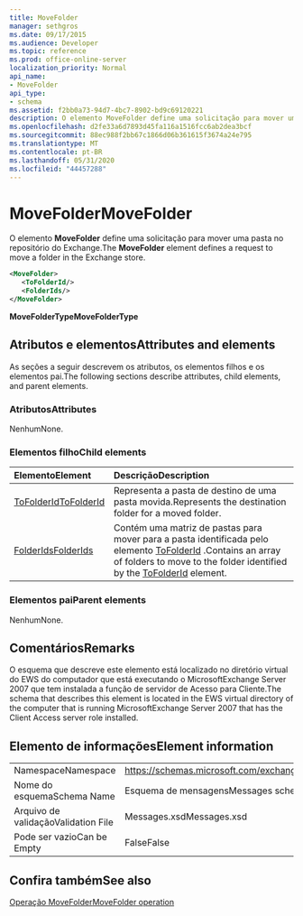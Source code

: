 ```yaml
---
title: MoveFolder
manager: sethgros
ms.date: 09/17/2015
ms.audience: Developer
ms.topic: reference
ms.prod: office-online-server
localization_priority: Normal
api_name:
- MoveFolder
api_type:
- schema
ms.assetid: f2bb0a73-94d7-4bc7-8902-bd9c69120221
description: O elemento MoveFolder define uma solicitação para mover uma pasta no repositório do Exchange.
ms.openlocfilehash: d2fe33a6d7893d45fa116a1516fcc6ab2dea3bcf
ms.sourcegitcommit: 88ec988f2bb67c1866d06b361615f3674a24e795
ms.translationtype: MT
ms.contentlocale: pt-BR
ms.lasthandoff: 05/31/2020
ms.locfileid: "44457288"
---
```

# <a name="movefolder"></a><span data-ttu-id="1cac9-103">MoveFolder</span><span class="sxs-lookup"><span data-stu-id="1cac9-103">MoveFolder</span></span>

<span data-ttu-id="1cac9-104">O elemento **MoveFolder** define uma solicitação para mover uma pasta no repositório do Exchange.</span><span class="sxs-lookup"><span data-stu-id="1cac9-104">The **MoveFolder** element defines a request to move a folder in the Exchange store.</span></span> 
  
```xml
<MoveFolder>
   <ToFolderId/>
   <FolderIds/>
</MoveFolder>
```

 <span data-ttu-id="1cac9-105">**MoveFolderType**</span><span class="sxs-lookup"><span data-stu-id="1cac9-105">**MoveFolderType**</span></span>
## <a name="attributes-and-elements"></a><span data-ttu-id="1cac9-106">Atributos e elementos</span><span class="sxs-lookup"><span data-stu-id="1cac9-106">Attributes and elements</span></span>

<span data-ttu-id="1cac9-107">As seções a seguir descrevem os atributos, os elementos filhos e os elementos pai.</span><span class="sxs-lookup"><span data-stu-id="1cac9-107">The following sections describe attributes, child elements, and parent elements.</span></span>
  
### <a name="attributes"></a><span data-ttu-id="1cac9-108">Atributos</span><span class="sxs-lookup"><span data-stu-id="1cac9-108">Attributes</span></span>

<span data-ttu-id="1cac9-109">Nenhum</span><span class="sxs-lookup"><span data-stu-id="1cac9-109">None.</span></span>
  
### <a name="child-elements"></a><span data-ttu-id="1cac9-110">Elementos filho</span><span class="sxs-lookup"><span data-stu-id="1cac9-110">Child elements</span></span>

|<span data-ttu-id="1cac9-111">**Elemento**</span><span class="sxs-lookup"><span data-stu-id="1cac9-111">**Element**</span></span>|<span data-ttu-id="1cac9-112">**Descrição**</span><span class="sxs-lookup"><span data-stu-id="1cac9-112">**Description**</span></span>|
|:-----|:-----|
|[<span data-ttu-id="1cac9-113">ToFolderId</span><span class="sxs-lookup"><span data-stu-id="1cac9-113">ToFolderId</span></span>](tofolderid.md) <br/> |<span data-ttu-id="1cac9-114">Representa a pasta de destino de uma pasta movida.</span><span class="sxs-lookup"><span data-stu-id="1cac9-114">Represents the destination folder for a moved folder.</span></span>  <br/> |
|[<span data-ttu-id="1cac9-115">FolderIds</span><span class="sxs-lookup"><span data-stu-id="1cac9-115">FolderIds</span></span>](folderids.md) <br/> |<span data-ttu-id="1cac9-116">Contém uma matriz de pastas para mover para a pasta identificada pelo elemento [ToFolderId](tofolderid.md) .</span><span class="sxs-lookup"><span data-stu-id="1cac9-116">Contains an array of folders to move to the folder identified by the [ToFolderId](tofolderid.md) element.</span></span>  <br/> |
   
### <a name="parent-elements"></a><span data-ttu-id="1cac9-117">Elementos pai</span><span class="sxs-lookup"><span data-stu-id="1cac9-117">Parent elements</span></span>

<span data-ttu-id="1cac9-118">Nenhum</span><span class="sxs-lookup"><span data-stu-id="1cac9-118">None.</span></span>
  
## <a name="remarks"></a><span data-ttu-id="1cac9-119">Comentários</span><span class="sxs-lookup"><span data-stu-id="1cac9-119">Remarks</span></span>

<span data-ttu-id="1cac9-120">O esquema que descreve este elemento está localizado no diretório virtual do EWS do computador que está executando o MicrosoftExchange Server 2007 que tem instalada a função de servidor de Acesso para Cliente.</span><span class="sxs-lookup"><span data-stu-id="1cac9-120">The schema that describes this element is located in the EWS virtual directory of the computer that is running MicrosoftExchange Server 2007 that has the Client Access server role installed.</span></span>
  
## <a name="element-information"></a><span data-ttu-id="1cac9-121">Elemento de informações</span><span class="sxs-lookup"><span data-stu-id="1cac9-121">Element information</span></span>

|||
|:-----|:-----|
|<span data-ttu-id="1cac9-122">Namespace</span><span class="sxs-lookup"><span data-stu-id="1cac9-122">Namespace</span></span>  <br/> |https://schemas.microsoft.com/exchange/services/2006/messages  <br/> |
|<span data-ttu-id="1cac9-123">Nome do esquema</span><span class="sxs-lookup"><span data-stu-id="1cac9-123">Schema Name</span></span>  <br/> |<span data-ttu-id="1cac9-124">Esquema de mensagens</span><span class="sxs-lookup"><span data-stu-id="1cac9-124">Messages schema</span></span>  <br/> |
|<span data-ttu-id="1cac9-125">Arquivo de validação</span><span class="sxs-lookup"><span data-stu-id="1cac9-125">Validation File</span></span>  <br/> |<span data-ttu-id="1cac9-126">Messages.xsd</span><span class="sxs-lookup"><span data-stu-id="1cac9-126">Messages.xsd</span></span>  <br/> |
|<span data-ttu-id="1cac9-127">Pode ser vazio</span><span class="sxs-lookup"><span data-stu-id="1cac9-127">Can be Empty</span></span>  <br/> |<span data-ttu-id="1cac9-128">False</span><span class="sxs-lookup"><span data-stu-id="1cac9-128">False</span></span>  <br/> |
   
## <a name="see-also"></a><span data-ttu-id="1cac9-129">Confira também</span><span class="sxs-lookup"><span data-stu-id="1cac9-129">See also</span></span>



[<span data-ttu-id="1cac9-130">Operação MoveFolder</span><span class="sxs-lookup"><span data-stu-id="1cac9-130">MoveFolder operation</span></span>](movefolder-operation.md)

